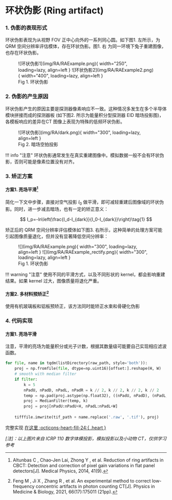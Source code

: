 # 环状伪影 (Ring artifact)

### 1. 伪影的表现形式

环状伪影表现为从视野 FOV 正中心向外的一系列同心圆。如下图1. 左所示，为 QRM 空间分辨率评估模体，存在环状伪影。图1. 右 为同一环境下兔子重建图像，也存在环状伪影。

<figure markdown>
  ![环状伪影1](img/RA/RAExample.png){ width="250", loading=lazy, align=left }
  ![环状伪影2](img/RA/RAExample2.png){ width="400", loading=lazy, align=left }
  <figcaption>Fig 1. 环状伪影</figcaption>
</figure>


### 2. 伪影的产生原因

环状伪影产生的原因主要是探测器像素响应不一致。这种情况多发生在多个半导体模块拼接而成的探测器板 (如下图2. 所示为能量积分型探测器 EID 暗场投影图)，各模板响应的差异在CT 图像上表现为特殊的低频环状伪影。

<figure markdown>
  ![环状伪影](img/RA/dark.png){ width="300", loading=lazy, align=left }
  <figcaption>Fig 2. 暗场空拍投影</figcaption>
</figure>


!!! info "注意"
    环状伪影通常发生在真实重建图像中。模拟数据一般不会有环状伪影，否则可能是像素位置没有对齐。

### 3. 矫正方案
#### 方案1. 亮场平滑[^1]

[^1]: Altunbas C , Chao‐Jen Lai,  Zhong Y , et al. Reduction of ring artifacts in CBCT: Detection and correction of pixel gain variations in flat panel detectors[J]. Medical Physics, 2014, 41(9).

简化一下文中步骤，直接对空气投影 $I_0$ 做平滑，即可减轻重建后图像域的环状伪影。同时，进一步减去暗场，也有一定的矫正意义：

$$
I_p=-ln\left(\frac{I_d-I_{dark}}{I_0-I_{dark}}\right)\tag{1}
$$

矫正后的 QRM 空间分辨率评估模体如下图3. 右所示，这种简单的处理方案可能引起图像质量退化，但并没有显著降低空间分辨率：

<figure markdown>
  ![](img/RA/RAExample.png){ width="300", loading=lazy, align=left }
  ![](img/RA/RAExample_rectify.png){ width="300", loading=lazy, align=left }
  <figcaption>Fig 1. 环状伪影</figcaption>
</figure>

!!! warning "注意"
    使用不同的平滑方式，以及不同形状的 kernel，都会影响重建结果。如果 kernel 过大，图像质量将退化严重。


#### 方案2. 多材料预矫正[^2]

[^2]: Feng M ,  Ji X ,  Zhang R , et al. An experimental method to correct low-frequency concentric artifacts in photon counting CT[J]. Physics in Medicine & Biology, 2021, 66(17):175011 (21pp).

使用有机玻璃板和铝板预矫正，该方法同时能矫正水束和骨硬化伪影

### 4. 代码实现

#### 方案1. 亮场平滑

注意，平滑的亮场为能量积分或光子计数，根据其数量级可能要自己实现相应滤波函数。

```py linenums="1" title="环状伪影矫正关键代码"
for file, name in tqdm(listDirectory(raw_path, style='both')):
    proj = np.fromfile(file, dtype=np.uint16)[offset:].reshape(H, W)
    # smooth with median filter
    if filter:
        k = 5
        nPadU, nPadD, nPadL, nPadR = k // 2, k // 2, k // 2, k // 2
        temp = np.pad(proj.astype(np.float32), ((nPadU, nPadD), (nPadL, nPadR)), mode='reflect')
        proj = MedianFilter(temp, k)
        proj = proj[nPadU:nPadU+H, nPadL:nPadL+W]

    tifffile.imwrite(tif_path + name.replace('.raw', '.tif'), proj)
```

完整实现 [在这里 :octicons-heart-fill-24:{ .heart }](https://github.com/CandleHouse/ArtifactReduction/blob/master/RingArtifact/RingArtifactCorrect.py#L15)

*[注]：以上图片来自 ICRP 110 数字体模投影，模拟投影以及小动物 CT，仅供学习参考*
